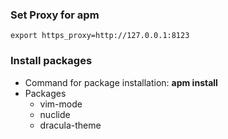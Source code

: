 ### Set Proxy for **apm**

  ```shell
  export https_proxy=http://127.0.0.1:8123
  ```

### Install packages

* Command for package installation: **apm install <name>**
* Packages
    - vim-mode
    - nuclide
    - dracula-theme
